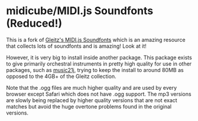 # midicube/MIDI.js Soundfonts (Reduced!)

This is a fork of [Gleitz's MIDI.js Soundfonts](https://github.com/gleitz/midi-js-soundfonts) which is an
amazing resource that collects lots of soundfonts and is amazing!  Look at it!

However, it is very big to install inside another package.  This package exists to give primarily orchestral
instruments in pretty high quality for use in other packages, such as
[music21j](https://github.com/cuthbertLab/music21j), trying to keep the install to around 80MB as opposed
to the 4GB+ of the Gleitz collection.

Note that the .ogg files are much higher quality and are used by every browser except Safari which
does not have .ogg support.  The mp3 versions are slowly being replaced by higher quality versions
that are not exact matches but avoid the huge overtone problems found in the original versions.
